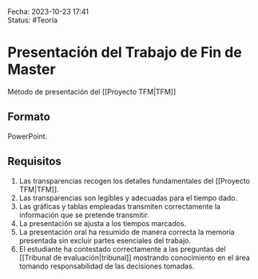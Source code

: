 Fecha: 2023-10-23 17:41  
Status: #Teoría

# Presentación del Trabajo de Fin de Master

Método de presentación del [[Proyecto TFM|TFM]]
## Formato

PowerPoint.

## Requisitos

1. Las transparencias recogen los detalles fundamentales del [[Proyecto TFM|TFM]].
2. Las transparencias son legibles y adecuadas para el tiempo dado.
3. Las gráficas y tablas empleadas transmiten correctamente la información que se pretende transmitir.
4. La presentación se ajusta a los tiempos marcados.
5. La presentación oral ha resumido de manera correcta la memoria presentada sin excluir partes esenciales del trabajo.
6. El estudiante ha contestado correctamente a las preguntas del [[Tribunal de evaluación|tribunal]] mostrando conocimiento en el área tomando responsabilidad de las decisiones tomadas.
